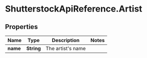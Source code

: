 # ShutterstockApiReference.Artist

## Properties
Name | Type | Description | Notes
------------ | ------------- | ------------- | -------------
**name** | **String** | The artist&#39;s name | 


